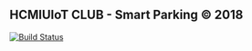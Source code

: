 HCMIUIoT CLUB - Smart Parking © 2018
------------
[![Build Status](https://travis-ci.org/hcmiuiot/SmartParking.svg?branch=master)](https://travis-ci.org/hcmiuiot/SmartParking)
